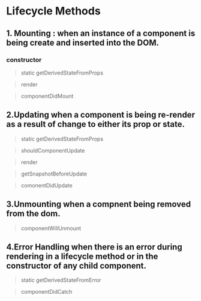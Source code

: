 # Lifecycle Methods 

## 1. Mounting :  when an instance of a component is being create and inserted into the DOM.

### constructor

> static getDerivedStateFromProps

> render

> componentDidMount

## 2.Updating when a component is being re-render as a result of change to either its prop or state.

> static getDerivedStateFromProps

> shouldComponentUpdate

> render

> getSnapshotBeforeUpdate

> comonentDidUpdate

## 3.Unmounting when a compnent being removed from the dom.

> componentWillUnmount

## 4.Error Handling when there is an error during rendering in a lifecycle method or in the constructor of any child component.

> static getDerivedStateFromError

> componentDidCatch
